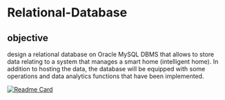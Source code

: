 # Relational-Database

## objective

design a relational database on Oracle MySQL DBMS that allows to store data relating to a system that manages a smart home (intelligent home). In addition to hosting the data, the database will be equipped with some operations and data analytics functions that have been implemented.


[![Readme Card](https://github-readme-stats.vercel.app/api/pin/?username=BriceTatong&repo=Relational-Database-Implementation)](https://github.com/BriceTatong/Relational-Database-Implementation)
